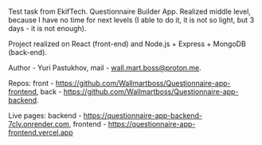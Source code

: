 Test task from EkifTech.
Questionnaire Builder App.
Realized middle level, because I have no time for next levels (I able to do it, it is not so light, but 3 days - it is not enough).

Project realized on React (front-end) and Node.js + Express + MongoDB (back-end).

Author - Yuri Pastukhov,
mail - wall.mart.boss@proton.me.

Repos:
front - https://github.com/Wallmartboss/Questionnaire-app-frontend,
back - https://github.com/Wallmartboss/Questionnaire-app-backend.

Live pages:
backend - https://questionnaire-app-backend-7clv.onrender.com,
frontend - https://questionnaire-app-frontend.vercel.app